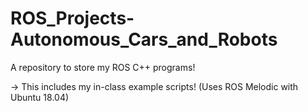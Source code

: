 # ROS_Projects-Autonomous_Cars_and_Robots

A repository to store my ROS C++ programs!

-> This includes my in-class example scripts! (Uses ROS Melodic with Ubuntu 18.04)
